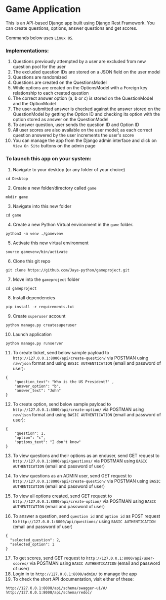 # Game Application
This is an API-based Django app built using Django Rest Framework. You can create questions, options, answer questions and get scores.

Commands below uses `Linux OS`.

### Implementations:

1. Questions previously attempted by a user are excluded from new question pool for the user
2. The excluded question IDs are stored on a JSON field on the user model
3. Questions are randomized
4. Questions are created on the QuestionsModel
5. While options are created on the OptionsModel with a Foreign key relationship to each created question
6. The correct answer option (a, b or c) is stored on the QuestionModel and the OptionModel
7. The user-submitted answer is checked against the answer stored on the QuestionModel by getting the Option ID and checking its option with the option stored as answer on the QuestionModel
8. To answer question, user sends the question ID and Option ID
9. All user scores are also available on the user model; as each correct question answered by the user increments the user's score
10. You can manage the app from the Django admin interface and click on `View On Site` buttons on the admin page


### To launch this app on your system:

1. Navigate to your desktop (or any folder of your choice)
```
cd Desktop
```
2. Create a new folder/directory called `game`
```
mkdir game
```
3. Navigate into this new folder
```
cd game
```
4. Create a new Python Virtual environment in the `game` folder.
```
python3 -m venv ./gamevenv
```
5. Activate this new virtual environment
```
source gamevenv/bin/activate
```
6. Clone this git repo
```
git clone https://github.com/Jaye-python/gameproject.git
```
7. Move into the `gameproject` folder 
```
cd gameproject
```
8. Install dependencies
```
pip install -r requirements.txt
```
9. Create `superuser` account
```
python manage.py createsuperuser
```
10. Launch application
```
python manage.py runserver
```
11. To create ticket, send below sample payload to `http://127.0.0.1:8000/api/create-question/` via POSTMAN using `raw/json` format and using `BASIC AUTHENTICATION` (email and password of user):
```
{
    "question_text": "Who is the US President?" ,
    "answer_option": "b",
    "answer_text": "John"
}
```
12. To create option, send below sample payload to `http://127.0.0.1:8000/api/create-option/` via POSTMAN using `raw/json` format and using `BASIC AUTHENTICATION` (email and password of user):
```
{
    "question": 1,
    "option": "c",
    "options_text": "I don't know"
}
```
13. To view questions and their options as an enduser, send GET request to `http://127.0.0.1:8000/api/questions/` via POSTMAN using `BASIC AUTHENTICATION` (email and password of user)

14. To view questions as an ADMIN user, send GET request to `http://127.0.0.1:8000/api/create-question/` via POSTMAN using `BASIC AUTHENTICATION` (email and password of user)
15. To view all options created, send GET request to `http://127.0.0.1:8000/api/create-option/` via POSTMAN using `BASIC AUTHENTICATION` (email and password of user)
16. To answer a question, send `question id` and `option id` as POST request to `http://127.0.0.1:8000/api/questions/` using `BASIC AUTHENTICATION` (email and password of user)
```
{
  "selected_question": 2,
  "selected_option": 1  
}
```
    
17. To get scores, send GET request to `http://127.0.0.1:8000/api/user-scores/` via POSTMAN using `BASIC AUTHENTICATION` (email and password of user)
18. Login in to `http://127.0.0.1:8000/admin/` to manage the app
19. To check the short API documentation, visit either of these:
```
http://127.0.0.1:8000/api/schema/swagger-ui/#/
http://127.0.0.1:8000/api/schema/redoc/
```

